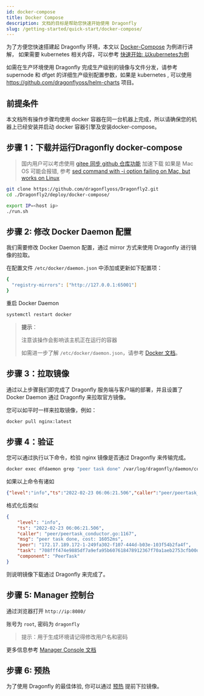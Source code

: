 ```yaml
---
id: docker-compose
title: Docker Compose
description: 文档的目标是帮助您快速开始使用 Dragonfly
slug: /getting-started/quick-start/docker-compose/
---
```


为了方便您快速搭建起 Dragonfly 环境，本文以 [Docker-Compose](https://docs.docker.com/compose/) 为例进行讲解，
如果需要 kubernetes 相关内容，可以参考 [快速开始: 以kubernetes为例](../../setup/install/kubernetes.md)

如需在生产环境使用 Dragonfly 完成生产级别的镜像与文件分发，请参考 supernode 和 dfget 的详细生产级别配置参数，如果是 kubernetes , 可以使用
<https://github.com/dragonflyoss/helm-charts> 项目。

## 前提条件

本文档所有操作步骤均使用 docker 容器在同一台机器上完成，所以请确保您的机器上已经安装并启动 docker 容器引擎及安装docker-compose。

## 步骤 1：下载并运行Dragonfly docker-compose

> 国内用户可以考虑使用 [gitee 同步 github 仓库功能](https://gitee.com/projects/import/url) 加速下载
> 如果是 Mac OS 可能会报错, 参考 [sed command with -i option failing on Mac, but works on Linux](https://stackoverflow.com/a/41416710)

```bash
git clone https://github.com/dragonflyoss/Dragonfly2.git
cd ./Dragonfly2/deploy/docker-compose/

export IP=<host ip>
./run.sh
```

## 步骤 2: 修改 Docker Daemon 配置

我们需要修改 Docker Daemon 配置，通过 mirror 方式来使用 Dragonfly 进行镜像的拉取。

在配置文件 `/etc/docker/daemon.json` 中添加或更新如下配置项：

```bash
{
  "registry-mirrors": ["http://127.0.0.1:65001"]
}
```

重启 Docker Daemon

```bash
systemctl restart docker
```

> **提示**：
>
> 注意该操作会影响该主机正在运行的容器
>
> 如需进一步了解 `/etc/docker/daemon.json`，请参考 [Docker 文档](https://docs.docker.com/registry/recipes/mirror/#configure-the-cache)。

## 步骤 3：拉取镜像

通过以上步骤我们即完成了 Dragonfly 服务端与客户端的部署，并且设置了 Docker Daemon 通过 Dragonfly 来拉取官方镜像。

您可以如平时一样来拉取镜像，例如：

```bash
docker pull nginx:latest
```

## 步骤 4：验证

您可以通过执行以下命令，检验 nginx 镜像是否通过 Dragonfly 来传输完成。

```bash
docker exec dfdaemon grep "peer task done" /var/log/dragonfly/daemon/core.log
```

如果以上命令有诸如

```json
{"level":"info","ts":"2022-02-23 06:06:21.506","caller":"peer/peertask_conductor.go:1167","msg":"peer task done, cost: 16052ms","peer":"172.17.189.172-1-249fa302-f107-444d-b03e-103f54b2fa4f","task":"708fff474e9885df7a9efa95b607618478912367f70a1aeb2753cfb00dfb28f7","component":"PeerTask"}
```

格式化后类似

```json
{
    "level": "info",
    "ts": "2022-02-23 06:06:21.506",
    "caller": "peer/peertask_conductor.go:1167",
    "msg": "peer task done, cost: 16052ms",
    "peer": "172.17.189.172-1-249fa302-f107-444d-b03e-103f54b2fa4f",
    "task": "708fff474e9885df7a9efa95b607618478912367f70a1aeb2753cfb00dfb28f7",
    "component": "PeerTask"
}
```

则说明镜像下载通过 Dragonfly 来完成了。

## 步骤 5: Manager 控制台

通过浏览器打开 `http://ip:8080/`

账号为 `root`, 密码为 `dragonfly`

> 提示：用于生成环境请记得修改用户名和密码

更多信息参考 [Manager Console 文档](https://github.com/dragonflyoss/Dragonfly2/blob/main/docs/zh-CN/design/manager.md)

## 步骤 6: 预热

为了使用 Dragonfly 的最佳体验, 你可以通过 [预热](../../reference/preheat.md) 提前下拉镜像。
